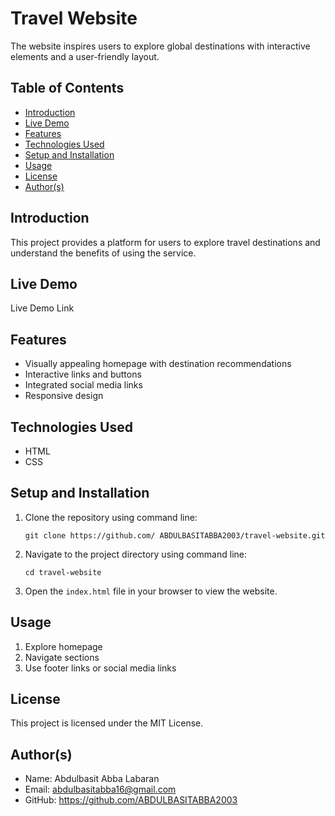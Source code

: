   <h1>Travel Website</h1>
<p>The website inspires users to explore global destinations with interactive elements and a user-friendly layout.</p>
<h2>Table of Contents</h2>
<ul>
<li><a href="#introduction">Introduction</a></li>
<li><a href="#live-demo">Live Demo</a></li>
<li><a href="#features">Features</a></li>
<li><a href="#technologies-used">Technologies Used</a></li>
<li><a href="#setup-and-installation">Setup and Installation</a></li>
<li><a href="#usage">Usage</a></li>
<li><a href="#license">License</a></li>
<li><a href="#authors">Author(s)</a></li>
</ul>

<section id="introduction">
<h2>Introduction</h2>
<p>This project provides a platform for users to explore travel destinations and understand the benefits of using the service.</p>
</section>

<section id="live-demo">
            <h2>Live Demo</h2>
            <p>Live Demo Link</p>
 </section>

<section id="features">
<h2>Features</h2>
<ul>
<li>Visually appealing homepage with destination recommendations</li>
<li>Interactive links and buttons</li>
<li>Integrated social media links</li>
<li>Responsive design</li>
</ul>
</section>

<section id="technologies-used">
<h2>Technologies Used</h2>
<ul>
<li>HTML</li>
<li>CSS</li>
</ul>
</section>

<section id="setup-and-installation">
<h2>Setup and Installation</h2>
<ol>
                <li>Clone the repository using command line:
                    <pre><code>git clone https://github.com/ ABDULBASITABBA2003/travel-website.git</code></pre>
                </li>
                <li>Navigate to the project directory using command line:
                    <pre><code>cd travel-website</code></pre>
                </li>
                <li>Open the <code>index.html</code> file in your browser to view the website.</li>
</ol>
</section>

<section id="usage">
<h2>Usage</h2>
<ol>
<li>Explore homepage</li>
<li>Navigate sections</li>
<li>Use footer links or social media links</li>
</ol>
</section>

<section id="license">
<h2>License</h2>
<p>This project is licensed under the MIT License.</p>
</section>

<section id="authors">
<h2>Author(s)</h2>
<ul>
<li>Name: Abdulbasit Abba Labaran</li>
<li>Email: <a href="mailto:abdulbasitabba16@gmail.com ">abdulbasitabba16@gmail.com</a></li>
<li>GitHub: <a href=https://github.com/ABDULBASITABBA2003 target="_blank">https://github.com/ABDULBASITABBA2003</a></li>
</ul>
</section>

